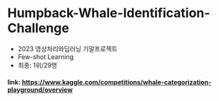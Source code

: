 # Humpback-Whale-Identification-Challenge
- 2023 영상처리와딥러닝 기말프로젝트
- Few-shot Learning
- 최종: 1위/29명
#### link: https://www.kaggle.com/competitions/whale-categorization-playground/overview
